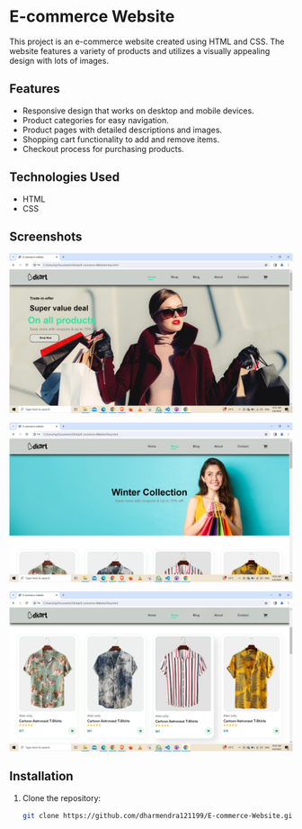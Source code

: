 # E-commerce Website

This project is an e-commerce website created using HTML and CSS. The website features a variety of products and utilizes a visually appealing design with lots of images.

## Features

- Responsive design that works on desktop and mobile devices.
- Product categories for easy navigation.
- Product pages with detailed descriptions and images.
- Shopping cart functionality to add and remove items.
- Checkout process for purchasing products.

## Technologies Used

- HTML
- CSS

## Screenshots

![Home](./Home.png)

![Product ](./Shop.png)

![Shop](./Product.png)


## Installation

1. Clone the repository:

   ```bash
   git clone https://github.com/dharmendra121199/E-commerce-Website.git
